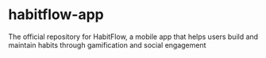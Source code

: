 # habitflow-app
The official repository for HabitFlow, a mobile app that helps users build and maintain habits through gamification and social engagement
